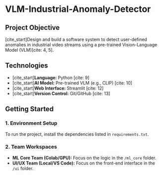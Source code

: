 # VLM-Industrial-Anomaly-Detector

## Project Objective
[cite_start]Design and build a software system to detect user-defined anomalies in industrial video streams using a pre-trained Vision-Language Model (VLM)[cite: 4, 5].

## Technologies
* [cite_start]**Language:** Python [cite: 9]
* [cite_start]**AI Model:** Pre-trained VLM (e.g., CLIP) [cite: 10]
* [cite_start]**Web Interface:** Streamlit [cite: 12]
* [cite_start]**Version Control:** Git/GitHub [cite: 13]

## Getting Started

### 1. Environment Setup
To run the project, install the dependencies listed in `requirements.txt`.

### 2. Team Workspaces
* **ML Core Team (Colab/GPU):** Focus on the logic in the `/ml_core` folder.
* **UI/UX Team (Local/VS Code):** Focus on the front-end interface in the `/ui` folder.
